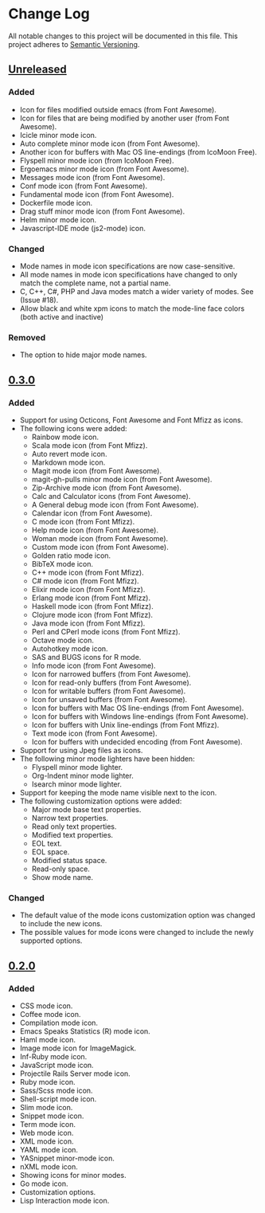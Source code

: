 # Change Log

All notable changes to this project will be documented in this file.
This project adheres to [Semantic Versioning](http://semver.org/).

## [Unreleased]

### Added

- Icon for files modified outside emacs (from Font Awesome).
- Icon for files that are being modified by another user (from Font
  Awesome).
- Icicle minor mode icon.
- Auto complete minor mode icon (from Font Awesome).
- Another icon for buffers with Mac OS line-endings (from IcoMoon
  Free).
- Flyspell minor mode icon (from IcoMoon Free).
- Ergoemacs minor mode icon (from Font Awesome).
- Messages mode icon (from Font Awesome).
- Conf mode icon (from Font Awesome).
- Fundamental mode icon (from Font Awesome).
- Dockerfile mode icon.
- Drag stuff minor mode icon (from Font Awesome).
- Helm minor mode icon.
- Javascript-IDE mode (js2-mode) icon.

### Changed

- Mode names in mode icon specifications are now case-sensitive.
- All mode names in mode icon specifications have changed to only
  match the complete name, not a partial name.
- C, C++, C#, PHP and Java modes match a wider variety of modes.  See
  (Issue #18).
- Allow black and white xpm icons to match the mode-line face colors
  (both active and inactive)

### Removed

- The option to hide major mode names.

## [0.3.0]

### Added
- Support for using Octicons, Font Awesome and Font Mfizz as icons.
- The following icons were added:
  - Rainbow mode icon.
  - Scala mode icon (from Font Mfizz).
  - Auto revert mode icon.
  - Markdown mode icon.
  - Magit mode icon (from Font Awesome).
  - magit-gh-pulls minor mode icon (from Font Awesome).
  - Zip-Archive mode icon (from Font Awesome).
  - Calc and Calculator icons (from Font Awesome).
  - A General debug mode icon (from Font Awesome).
  - Calendar icon (from Font Awesome).
  - C mode icon (from Font Mfizz).
  - Help mode icon (from Font Awesome).
  - Woman mode icon (from Font Awesome).
  - Custom mode icon (from Font Awesome).
  - Golden ratio mode icon.
  - BibTeX mode icon.
  - C++ mode icon (from Font Mfizz).
  - C# mode icon (from Font Mfizz).
  - Elixir mode icon (from Font Mfizz).
  - Erlang mode icon (from Font Mfizz).
  - Haskell mode icon (from Font Mfizz).
  - Clojure mode icon (from Font Mfizz).
  - Java mode icon (from Font Mfizz).
  - Perl and CPerl mode icons (from Font Mfizz).
  - Octave mode icon.
  - Autohotkey mode icon.
  - SAS and BUGS icons for R mode.
  - Info mode icon (from Font Awesome).
  - Icon for narrowed buffers (from Font Awesome).
  - Icon for read-only buffers (from Font Awesome).
  - Icon for writable buffers (from Font Awesome).
  - Icon for unsaved buffers (from Font Awesome).
  - Icon for buffers with Mac OS line-endings (from Font Awesome).
  - Icon for buffers with Windows line-endings (from Font Awesome).
  - Icon for buffers with Unix line-endings (from Font Mfizz).
  - Text mode icon (from Font Awesome).
  - Icon for buffers with undecided encoding (from Font Awesome).
- Support for using Jpeg files as icons.
- The following minor mode lighters have been hidden:
  - Flyspell minor mode lighter.
  - Org-Indent minor mode lighter.
  - Isearch minor mode lighter.
- Support for keeping the mode name visible next to the icon.
- The following customization options were added:
  - Major mode base text properties.
  - Narrow text properties.
  - Read only text properties.
  - Modified text properties.
  - EOL text.
  - EOL space.
  - Modified status space.
  - Read-only space.
  - Show mode name.

### Changed

- The default value of the mode icons customization option was changed
  to include the new icons.
- The possible values for mode icons were changed to include the newly
  supported options.

## [0.2.0]

### Added
- CSS mode icon.
- Coffee mode icon.
- Compilation mode icon.
- Emacs Speaks Statistics (R) mode icon.
- Haml mode icon.
- Image mode icon for ImageMagick.
- Inf-Ruby mode icon.
- JavaScript mode icon.
- Projectile Rails Server mode icon.
- Ruby mode icon.
- Sass/Scss mode icon.
- Shell-script mode icon.
- Slim mode icon.
- Snippet mode icon.
- Term mode icon.
- Web mode icon.
- XML mode icon.
- YAML mode icon.
- YASnippet minor-mode icon.
- nXML mode icon.
- Showing icons for minor modes.
- Go mode icon.
- Customization options.
- Lisp Interaction mode icon.

[Unreleased]: https://github.com/ryuslash/mode-icons/compare/0.3.0...HEAD
[0.3.0]: https://github.com/ryuslash/mode-icons/compare/0.2.0...0.3.0
[0.2.0]: https://github.com/ryuslash/mode-icons/compare/0.1.0...0.2.0
